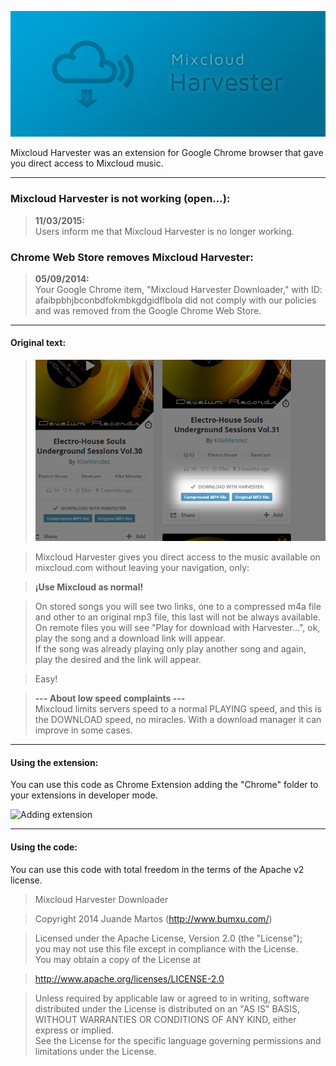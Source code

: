 ![Mixcloud Harvester](https://raw.githubusercontent.com/Bumxu/MixcloudHarvester/master/Branding/desplazamiento.png)

Mixcloud Harvester was an extension for Google Chrome browser that gave you direct access to Mixcloud music.

* * *
### Mixcloud Harvester is not working (open...):
> **11/03/2015:**  
Users inform me that Mixcloud Harvester is no longer working.

### Chrome Web Store removes Mixcloud Harvester:
> **05/09/2014:**  
Your Google Chrome item, "Mixcloud Harvester Downloader," with ID: afaibpbhjbconbdfokmbkgdgidflbola did not comply with our policies and was removed from the Google Chrome Web Store.

* * *

#### Original text:
> ![MH in action](https://raw.githubusercontent.com/Bumxu/MixcloudHarvester/master/Branding/MK%203.0/H1.png)

> Mixcloud Harvester gives you direct access to the music available on mixcloud.com without leaving your navigation, only:  

> **¡Use Mixcloud as normal!**

> On stored songs you will see two links, one to a compressed m4a file and other to an original mp3 file, this last will not be always available.  
> On remote files you will see "Play for download with Harvester...", ok, play the song and a download link will appear.  
If the song was already playing only play another song and again, play the desired and the link will appear.

> Easy!

> **--- About low speed complaints ---**  
Mixcloud limits servers speed to a normal PLAYING speed, and this is the DOWNLOAD speed, no miracles.
With a download manager it can improve in some cases.

* * *

#### Using the extension:
You can use this code as Chrome Extension adding the "Chrome" folder to your extensions in developer mode.

![Adding extension](http://i.stack.imgur.com/CYW83.png)

* * *

#### Using the code:
You can use this code with total freedom in the terms of the Apache v2 license.

> Mixcloud Harvester Downloader

> Copyright 2014 Juande Martos (http://www.bumxu.com/)

> Licensed under the Apache License, Version 2.0 (the "License");  
you may not use this file except in compliance with the License.  
You may obtain a copy of the License at  

> http://www.apache.org/licenses/LICENSE-2.0

> Unless required by applicable law or agreed to in writing, software  
distributed under the License is distributed on an "AS IS" BASIS,  
WITHOUT WARRANTIES OR CONDITIONS OF ANY KIND, either express or implied.  
See the License for the specific language governing permissions and  
limitations under the License.
